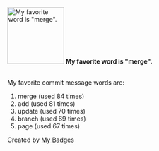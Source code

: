 <img src="https://my-badges.github.io/my-badges/favorite-word.png" alt="My favorite word is &quot;merge&quot;." title="My favorite word is &quot;merge&quot;." width="128">
<strong>My favorite word is &quot;merge&quot;.</strong>
<br><br>

My favorite commit message words are:

1. merge (used 84 times)
2. add (used 81 times)
3. update (used 70 times)
4. branch (used 69 times)
5. page (used 67 times)


Created by <a href="https://github.com/my-badges/my-badges">My Badges</a>